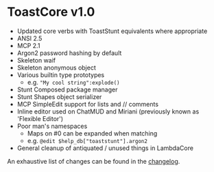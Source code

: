 # ToastCore v1.0
- Updated core verbs with ToastStunt equivalents where appropriate
- ANSI 2.5
- MCP 2.1
- Argon2 password hashing by default
- Skeleton waif
- Skeleton anonymous object
- Various builtin type prototypes
    - e.g. `"My cool string":explode()`
- Stunt Composed package manager
- Stunt Shapes object serializer
- MCP SimpleEdit support for lists and // comments
- Inline editor used on ChatMUD and Miriani (previously known as 'Flexible Editor')
- Poor man's namespaces
    - Maps on #0 can be expanded when matching
    - e.g. `@edit $help_db["toaststunt"].argon2`
- General cleanup of antiquated / unused things in LambdaCore


An exhaustive list of changes can be found in the [changelog](changelog.txt).
